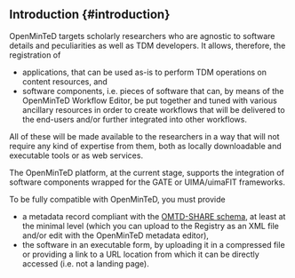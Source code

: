 ## Introduction {#introduction}

OpenMinTeD targets scholarly researchers who are agnostic to software details and peculiarities as well as TDM developers. It allows, therefore, the registration of

* applications, that can be used as-is to perform TDM operations on content resources, and
* software components, i.e. pieces of software that can, by means of the OpenMinTeD Workflow Editor, be put together and tuned with various ancillary resources in order to create workflows that will be delivered to the end-users and/or further integrated into other workflows.

All of these will be made available to the researchers in a way that will not require any kind of expertise from them, both as locally downloadable and executable tools or as web services.

The OpenMinTeD platform, at the current stage, supports the integration of software components wrapped for the GATE or UIMA/uimaFIT frameworks.

To be fully compatible with OpenMinTeD, you must provide

* a metadata record compliant with the [OMTD-SHARE schema](/guidelines_for_providers_of_sw_resources/recommended_schema_for_sw_resources.md), at least at the minimal level \(which you can upload to the Registry as an XML file and/or edit with the OpenMinTeD metadata editor\),
* the software in an executable form, by uploading it in a compressed file or providing a link to a URL location from which it can be directly accessed \(i.e. not a landing page\).



